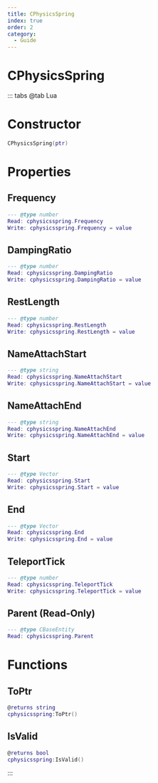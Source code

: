 ```yaml
---
title: CPhysicsSpring
index: true
order: 2
category:
  - Guide
---
```


# CPhysicsSpring

::: tabs
@tab Lua
# Constructor
```lua
CPhysicsSpring(ptr)
```
# Properties
## Frequency 
```lua
--- @type number
Read: cphysicsspring.Frequency
Write: cphysicsspring.Frequency = value
```
## DampingRatio 
```lua
--- @type number
Read: cphysicsspring.DampingRatio
Write: cphysicsspring.DampingRatio = value
```
## RestLength 
```lua
--- @type number
Read: cphysicsspring.RestLength
Write: cphysicsspring.RestLength = value
```
## NameAttachStart 
```lua
--- @type string
Read: cphysicsspring.NameAttachStart
Write: cphysicsspring.NameAttachStart = value
```
## NameAttachEnd 
```lua
--- @type string
Read: cphysicsspring.NameAttachEnd
Write: cphysicsspring.NameAttachEnd = value
```
## Start 
```lua
--- @type Vector
Read: cphysicsspring.Start
Write: cphysicsspring.Start = value
```
## End 
```lua
--- @type Vector
Read: cphysicsspring.End
Write: cphysicsspring.End = value
```
## TeleportTick 
```lua
--- @type number
Read: cphysicsspring.TeleportTick
Write: cphysicsspring.TeleportTick = value
```
## Parent (Read-Only)
```lua
--- @type CBaseEntity
Read: cphysicsspring.Parent
```
# Functions
## ToPtr
```lua
@returns string
cphysicsspring:ToPtr()
```
## IsValid
```lua
@returns bool
cphysicsspring:IsValid()
```

:::